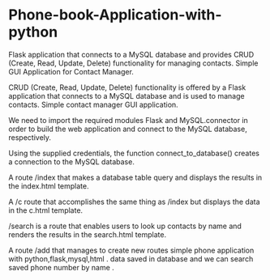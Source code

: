 # Phone-book-Application-with-python
Flask application that connects to a MySQL database and provides CRUD (Create, Read, Update, Delete) functionality for managing contacts. Simple GUI Application for Contact Manager.

CRUD (Create, Read, Update, Delete) functionality is offered by a Flask application that connects to a MySQL database and is used to manage contacts.
Simple contact manager GUI application.

We need to import the required modules Flask and MySQL.connector in order to build the web application and connect to the MySQL database, respectively.

Using the supplied credentials, the function connect_to_database() creates a connection to the MySQL database.

A route /index that makes a database table query and displays the results in the index.html template.

A /c route that accomplishes the same thing as /index but displays the data in the c.html template.

/search is a route that enables users to look up contacts by name and renders the results in the search.html template.

A route /add that manages to create new routes
simple phone application with python,flask,mysql,html . data saved in database and we can search saved phone number by name .
